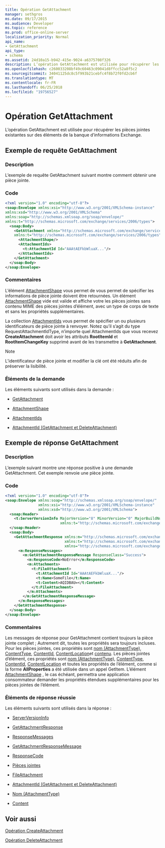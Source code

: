 ```yaml
---
title: Opération GetAttachment
manager: sethgros
ms.date: 09/17/2015
ms.audience: Developer
ms.topic: reference
ms.prod: office-online-server
localization_priority: Normal
api_name:
- GetAttachment
api_type:
- schema
ms.assetid: 24d10a15-b942-415e-9024-a6375708f326
description: L’opération GetAttachment est utilisée pour récupérer les pièces jointes existantes sur des éléments de la banque d’informations Exchange.
ms.openlocfilehash: c260033208bf49c60463c09041d8ffcc52a8f5c2
ms.sourcegitcommit: 34041125dc8c5f993b21cebfc4f8b72f0fd2cb6f
ms.translationtype: MT
ms.contentlocale: fr-FR
ms.lasthandoff: 06/25/2018
ms.locfileid: "19756527"
---
```

# <a name="getattachment-operation"></a>Opération GetAttachment

L’opération GetAttachment est utilisée pour récupérer les pièces jointes existantes sur des éléments de la banque d’informations Exchange.
  
## <a name="getattachment-request-example"></a>Exemple de requête GetAttachment

### <a name="description"></a>Description

L’exemple de requête GetAttachment suivant montre comment obtenir une pièce jointe.
  
### <a name="code"></a>Code

```XML
<?xml version="1.0" encoding="utf-8"?>
<soap:Envelope xmlns:xsi="http://www.w3.org/2001/XMLSchema-instance"
xmlns:xsd="http://www.w3.org/2001/XMLSchema"
xmlns:soap="http://schemas.xmlsoap.org/soap/envelope/"
xmlns:t="http://schemas.microsoft.com/exchange/services/2006/types">
  <soap:Body>
    <GetAttachment xmlns="http://schemas.microsoft.com/exchange/services/2006/messages"
    xmlns:t="http://schemas.microsoft.com/exchange/services/2006/types">
      <AttachmentShape/>
      <AttachmentIds>
        <t:AttachmentId Id="AAAtAEFkbWluaX..."/>
      </AttachmentIds>
    </GetAttachment>
  </soap:Body>
</soap:Envelope>
```

### <a name="comments"></a>Commentaires

L’élément [AttachmentShape](attachmentshape.md) vous permet de vous permet de spécifier les informations de pièce jointe doivent être retournées. Un élément [AttachmentShape](attachmentshape.md) vide est valide et affiche votre les pièces jointes sans contenu MIME des pièces jointes d’élément, avec un type de corps de texte et sans les propriétés supplémentaires. 
  
La collection [AttachmentIds](attachmentids.md) vous permet de spécifier un ou plusieurs identificateurs de pièce jointe à renvoyer. Notez qu’il s’agit du type RequestAttachmentIdType, n’importe quel AttachmentIds que vous recevez **CreateAttachment** doit avoir les attributs **RootItemId** et **RootItemChangeKey** supprimé avant de les transmettre à **GetAttachment**.
  
> [!NOTE]
> L’identificateur de pièce jointe et modifier la clé ont été réduits afin de préserver la lisibilité. 
  
### <a name="request-elements"></a>Éléments de la demande

Les éléments suivants sont utilisés dans la demande :
  
- [GetAttachment](getattachment.md)
    
- [AttachmentShape](attachmentshape.md)
    
- [AttachmentIds](attachmentids.md)
    
- [AttachmentId (GetAttachment et DeleteAttachment)](attachmentid-getattachment-and-deleteattachment.md)
    
## <a name="getattachment-response-example"></a>Exemple de réponse GetAttachment

### <a name="description"></a>Description

L’exemple suivant montre une réponse positive à une demande GetAttachment. Cet exemple renvoie une pièce jointe.
  
### <a name="code"></a>Code

```XML
<?xml version="1.0" encoding="utf-8"?>
<soap:Envelope xmlns:soap="http://schemas.xmlsoap.org/soap/envelope/" 
               xmlns:xsi="http://www.w3.org/2001/XMLSchema-instance" 
               xmlns:xsd="http://www.w3.org/2001/XMLSchema">
  <soap:Header>
    <t:ServerVersionInfo MajorVersion="8" MinorVersion="0" MajorBuildNumber="662" MinorBuildNumber="0" 
                         xmlns:t="http://schemas.microsoft.com/exchange/services/2006/types"/>
  </soap:Header>
  <soap:Body>
    <GetAttachmentResponse xmlns:m="http://schemas.microsoft.com/exchange/services/2006/messages" 
                           xmlns:t="http://schemas.microsoft.com/exchange/services/2006/types" 
                           xmlns="http://schemas.microsoft.com/exchange/services/2006/messages">
      <m:ResponseMessages>
        <m:GetAttachmentResponseMessage ResponseClass="Success">
          <m:ResponseCode>NoError</m:ResponseCode>
          <m:Attachments>
            <t:FileAttachment>
              <t:AttachmentId Id="AAAtAEFkbWluaX..."/>
              <t:Name>SomeFile</t:Name>
              <t:Content>AQIDBAU=</t:Content>
            </t:FileAttachment>
          </m:Attachments>
        </m:GetAttachmentResponseMessage>
      </m:ResponseMessages>
    </GetAttachmentResponse>
  </soap:Body>
</soap:Envelope>
```

### <a name="comments"></a>Commentaires

Les messages de réponse pour GetAttachment contient toujours la pièce jointe complet ; Autrement dit, toutes les propriétés sera toujours incluses. Pour les pièces jointes, ces propriétés sont [nom (AttachmentType)](name-attachmenttype.md), [ContentType](contenttype.md), [ContentId](contentid.md), [ContentLocation](contentlocation.md)et [contenu](content.md). Les pièces jointes d’élément, ces propriétés sont [nom (AttachmentType)](name-attachmenttype.md), [ContentType](contenttype.md), [ContentId](contentid.md), [ContentLocation](contentlocation.md) et toutes les propriétés de l’élément, comme si la forme **AllProperties** a été utilisée dans un appel GetItem. L’élément [AttachmentShape](attachmentshape.md) , le cas échéant, permettra une application consommateur demander les propriétés étendues supplémentaires pour les pièces jointes de l’élément. 
  
### <a name="successful-response-elements"></a>Éléments de réponse réussie

Les éléments suivants sont utilisés dans la réponse :
  
- [ServerVersionInfo](serverversioninfo.md)
    
- [GetAttachmentResponse](getattachmentresponse.md)
    
- [ResponseMessages](responsemessages.md)
    
- [GetAttachmentResponseMessage](getattachmentresponsemessage.md)
    
- [ResponseCode](responsecode.md)
    
- [Pièces jointes](attachments-ex15websvcsotherref.md)
    
- [FileAttachment](fileattachment.md)
    
- [AttachmentId (GetAttachment et DeleteAttachment)](attachmentid-getattachment-and-deleteattachment.md)
    
- [Nom (AttachmentType)](name-attachmenttype.md)
    
- [Content](content.md)
    
## <a name="see-also"></a>Voir aussi



[Opération CreateAttachment](createattachment-operation.md)
  
[Opération DeleteAttachment](deleteattachment-operation.md)

